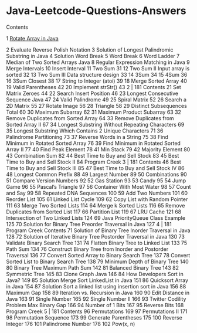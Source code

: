 # Java-Leetcode-Questions-Answers
Contents

1 [Rotate Array in Java](https://github.com/dinesh28-gujjar/Java-Leetcode-Questions-Answers/blob/main/Rotate_Array)

2 Evaluate Reverse Polish Notation 
3 Solution of Longest Palindromic Substring in Java
4 Solution Word Break 
5 Word Break 
6 Word Ladder 
7 Median of Two Sorted Arrays Java 
8 Regular Expression Matching in Java 
9 Merge Intervals 
10 Insert Interval 
11 Two Sum 31
12 Two Sum II Input array is sorted 32
13 Two Sum III Data structure design 33
14 3Sum 34
15 4Sum 36
16 3Sum Closest 38
17 String to Integer (atoi) 39
18 Merge Sorted Array 40
19 Valid Parentheses 42
20 Implement strStr() 43
2 | 181
Contents
21 Set Matrix Zeroes 44
22 Search Insert Position 46
23 Longest Consecutive Sequence Java 47
24 Valid Palindrome 49
25 Spiral Matrix 52
26 Search a 2D Matrix 55
27 Rotate Image 56
28 Triangle 58
29 Distinct Subsequences Total 60
30 Maximum Subarray 62
31 Maximum Product Subarray 63
32 Remove Duplicates from Sorted Array 64
33 Remove Duplicates from Sorted Array II 67
34 Longest Substring Without Repeating Characters 69
35 Longest Substring Which Contains 2 Unique Characters 71
36 Palindrome Partitioning 73
37 Reverse Words in a String 75
38 Find Minimum in Rotated Sorted Array 76
39 Find Minimum in Rotated Sorted Array II 77
40 Find Peak Element 78
41 Min Stack 79
42 Majority Element 80
43 Combination Sum 82
44 Best Time to Buy and Sell Stock 83
45 Best Time to Buy and Sell Stock II 84
Program Creek 3 | 181
Contents
46 Best Time to Buy and Sell Stock III 85
47 Best Time to Buy and Sell Stock IV 86
48 Longest Common Prefix 88
49 Largest Number 89
50 Combinations 90
51 Compare Version Numbers 92
52 Gas Station 93
53 Candy 95
54 Jump Game 96
55 Pascal’s Triangle 97
56 Container With Most Water 98
57 Count and Say 99
58 Repeated DNA Sequences 100
59 Add Two Numbers 101
60 Reorder List 105
61 Linked List Cycle 109
62 Copy List with Random Pointer 111
63 Merge Two Sorted Lists 114
64 Merge k Sorted Lists 116
65 Remove Duplicates from Sorted List 117
66 Partition List 119
67 LRU Cache 121
68 Intersection of Two Linked Lists 124
69 Java PriorityQueue Class Example 125
70 Solution for Binary Tree Preorder Traversal in Java 127
4 | 181 Program Creek
Contents
71 Solution of Binary Tree Inorder Traversal in Java 128
72 Solution of Iterative Binary Tree Postorder Traversal in Java 130
73 Validate Binary Search Tree 131
74 Flatten Binary Tree to Linked List 133
75 Path Sum 134
76 Construct Binary Tree from Inorder and Postorder Traversal 136
77 Convert Sorted Array to Binary Search Tree 137
78 Convert Sorted List to Binary Search Tree 138
79 Minimum Depth of Binary Tree 140
80 Binary Tree Maximum Path Sum 142
81 Balanced Binary Tree 143
82 Symmetric Tree 145
83 Clone Graph Java 146
84 How Developers Sort in Java? 149
85 Solution Merge Sort LinkedList in Java 151
86 Quicksort Array in Java 154
87 Solution Sort a linked list using insertion sort in Java 156
88 Maximum Gap 158
89 Iteration vs. Recursion in Java 160
90 Edit Distance in Java 163
91 Single Number 165
92 Single Number II 166
93 Twitter Codility Problem Max Binary Gap 166
94 Number of 1 Bits 167
95 Reverse Bits 168
Program Creek 5 | 181
Contents
96 Permutations 169
97 Permutations II 171
98 Permutation Sequence 173
99 Generate Parentheses 175
100 Reverse Integer 176
101 Palindrome Number 178
102 Pow(x, n)
